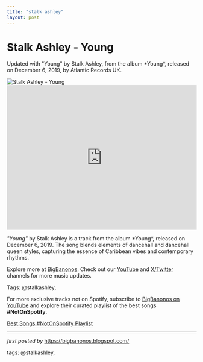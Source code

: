 ```yaml
---
title: "stalk ashley"
layout: post
---
```

<!-- Title of the Post -->
<h1 >Stalk Ashley - Young</h1> <!-- Introductory Text -->
<p >Updated with "Young" by Stalk Ashley, from the album *Young*, released on December 6, 2019, by Atlantic Records UK.</p> <!-- Featured Image -->
<div > <img src="https://encrypted-tbn0.gstatic.com/images?q=tbn:ANd9GcTE4kodWYuvXRC-k1EfpPjRRxkl1N31U-nHQg&s" alt="Stalk Ashley - Young" />
</div> <!-- YouTube Video Embed -->
<div > <iframe width="100%" height="385" src="https://www.youtube.com/embed/VHY9OV75Ik4" title="Stalk Ashley - Young | Official Video" frameborder="0" allow="accelerometer; autoplay; clipboard-write; encrypted-media; gyroscope; picture-in-picture; web-share" referrerpolicy="strict-origin-when-cross-origin" allowfullscreen></iframe>
</div> <!-- Song Information -->
<div > <p><em>"Young"</em> by Stalk Ashley is a track from the album *Young*, released on December 6, 2019. The song blends elements of dancehall and dancehall queen styles, capturing the essence of Caribbean vibes and contemporary rhythms.</p>
</div> <!-- Footer Links -->
<div > <p>Explore more at <a href="https://bigbanonos.blogspot.com/" target="_blank">BigBanonos</a>. Check out our <a href="https://www.youtube.com/@BigBanonos" target="_blank">YouTube</a> and <a href="https://x.com/bigbanonos" target="_blank">X/Twitter</a> channels for more music updates.</p>
</div> <!-- Tags -->
<p >Tags: @stalkashley,</p>


<!--Subscribe and Playlist Links-->
<div>
    <p>For more exclusive tracks not on Spotify, subscribe to <a href="https://www.youtube.com/@BigBanonos" target="_blank">BigBanonos on YouTube</a> and explore their curated playlist of the best songs <strong>#NotOnSpotify</strong>.</p>
    <p><a href="https://www.youtube.com/playlist?list=PLtuNtuTatqI0kFahUCbtbfenC_ET5O_tr" target="_blank">Best Songs #NotOnSpotify Playlist<br /></a></p></div>

<hr />

<p><em>first posted by</em> <a href="https://bigbanonos.blogspot.com/" rel="noopener" target="_new">https://bigbanonos.blogspot.com/</a></p>

<p>tags: @stalkashley,</p>
